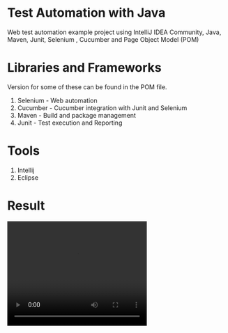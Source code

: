 # Test Automation with Java
Web test automation example project using IntelliJ IDEA Community, Java, Maven, Junit, Selenium , Cucumber and Page Object Model (POM)

# Libraries and Frameworks
Version for some of these can be found in the POM file.
1) Selenium - Web automation
2) Cucumber - Cucumber integration with Junit and Selenium
3) Maven - Build and package management
4) Junit - Test execution and Reporting

# Tools
1) Intellij
2) Eclipse

# Result
<video width="320" height="240" controls>
  <source src="video.mov" type="video/mp4">
</video>


